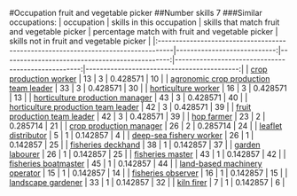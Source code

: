 #Occupation fruit and vegetable picker
##Number skills 7
###Similar occupations:
| occupation                                                                        |   skills in this occupation |   skills that match fruit and vegetable picker |   percentage match with fruit and vegetable picker |   skills not in fruit and vegetable picker |
|:----------------------------------------------------------------------------------|----------------------------:|-----------------------------------------------:|---------------------------------------------------:|-------------------------------------------:|
| [crop production worker](crop_production_worker.md)                               |                          13 |                                              3 |                                           0.428571 |                                         10 |
| [agronomic crop production team leader](agronomic_crop_production_team_leader.md) |                          33 |                                              3 |                                           0.428571 |                                         30 |
| [horticulture worker](horticulture_worker.md)                                     |                          16 |                                              3 |                                           0.428571 |                                         13 |
| [horticulture production manager](horticulture_production_manager.md)             |                          43 |                                              3 |                                           0.428571 |                                         40 |
| [horticulture production team leader](horticulture_production_team_leader.md)     |                          42 |                                              3 |                                           0.428571 |                                         39 |
| [fruit production team leader](fruit_production_team_leader.md)                   |                          42 |                                              3 |                                           0.428571 |                                         39 |
| [hop farmer](hop_farmer.md)                                                       |                          23 |                                              2 |                                           0.285714 |                                         21 |
| [crop production manager](crop_production_manager.md)                             |                          26 |                                              2 |                                           0.285714 |                                         24 |
| [leaflet distributor](leaflet_distributor.md)                                     |                           5 |                                              1 |                                           0.142857 |                                          4 |
| [deep-sea fishery worker](deep-sea_fishery_worker.md)                             |                          26 |                                              1 |                                           0.142857 |                                         25 |
| [fisheries deckhand](fisheries_deckhand.md)                                       |                          38 |                                              1 |                                           0.142857 |                                         37 |
| [garden labourer](garden_labourer.md)                                             |                          26 |                                              1 |                                           0.142857 |                                         25 |
| [fisheries master](fisheries_master.md)                                           |                          43 |                                              1 |                                           0.142857 |                                         42 |
| [fisheries boatmaster](fisheries_boatmaster.md)                                   |                          45 |                                              1 |                                           0.142857 |                                         44 |
| [land-based machinery operator](land-based_machinery_operator.md)                 |                          15 |                                              1 |                                           0.142857 |                                         14 |
| [fisheries observer](fisheries_observer.md)                                       |                          16 |                                              1 |                                           0.142857 |                                         15 |
| [landscape gardener](landscape_gardener.md)                                       |                          33 |                                              1 |                                           0.142857 |                                         32 |
| [kiln firer](kiln_firer.md)                                                       |                           7 |                                              1 |                                           0.142857 |                                          6 |
